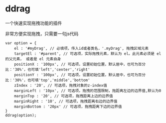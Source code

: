 # ddrag
一个快速实现拖拽功能的插件

非常方便实现拖拽，只需要一句js代码

	var option = {
		el : '#myDrag', // 必填项，传入id或者类名，'.myDrag', 拖拽区域元素
		targetEl : '#parent', // 可选项，实际拖拽元素，默认为 el。此元素必须是 el 的父元素， 或者是 el 元素自身
		positionX : '100px', // 可选项，设置初始位置，默认居中，也可为百分比：'30%'，也可填'left','center','right'
		positionY : '100px', // 可选项，设置初始位置，默认居中，也可为百分比：'30%'，也可填'top','middle','bottom'
		zIndex : '20', // 可选项，拖拽对象的z-index值
		marginLeft : '10px', // 可选项，拖拽的范围限制，拖距离左边的边界值,默认为0
		marginTop : '20', // 可选项，拖拽距离上边的边界值
		marginRight : '10', // 可选项，拖拽距离右边的边界值
		marginBottom : '20px' // 可选项，拖拽距离下边的边界值
	}
	ddrag(option);
